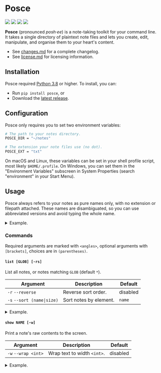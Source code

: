 Posce
=====

[![](https://img.shields.io/pypi/pyversions/posce)][py]
[![](https://img.shields.io/pypi/v/posce)][pp]
[![](https://img.shields.io/github/issues/posce/posce)][is]
[![](https://img.shields.io/badge/license-bsd--3-brightgreen)][li]

**Posce** (pronounced *posh·ee*) is a note-taking toolkit for your command line. It takes a single directory of plaintext note files and lets you create, edit, manipulate, and organise them to your heart's content.

- See [changes.md][ch] for a complete changelog.
- See [license.md][li] for licensing information.

Installation
------------

Posce required [Python 3.8][py] or higher. To install, you can:

- Run `pip install posce`, or
- Download the [latest release][re].

Configuration
-------------

Posce only requires you to set two environment variables:

~~~bash
# The path to your notes directory.
POSCE_DIR = "~/notes"

# The extension your note files use (no dot).
POSCE_EXT = "txt"
~~~

On macOS and Linux, these variables can be set in your shell profile script, most likely `$HOME/.profile`. On Windows, you can set them in the "Environment Variables" subscreen in System Properties (search "environment" in your Start Menu).

Usage
-----

Posce always refers to your notes as pure names only, with no extension or filepath attached. These names are disambiguated, so you can use abbreviated versions and avoid typing the whole name.

<details><summary>Example.</summary>

If you have a directory that looks like this:

~~~text
- ~/notes
    - josh.txt
    - sam.txt
    - toby.txt
~~~

Then Posce will work like this:

~~~bash
$ posce list
josh
sam
toby

$ posce show j
"Toby, come quick, Sam's getting his ass kicked by a girl!"
~~~

</details>

### Commands

Required arguments are marked with `<angles>`, optional arguments with `[brackets]`, choices are in `(parentheses)`.

#### `list [GLOB] [-rs]`

List all notes, or notes matching `GLOB` (default `*`).

| Argument                   | Description            | Default  |
| -------------------------- | ---------------------- | -------- |
| `-r` `--reverse`           | Reverse sort order.    | disabled |
| `-s` `--sort (name\|size)` | Sort notes by element. | `name`   |

<details><summary>Example.</summary>

~~~bash
$ posce list
charlie
claudia
josh
sam
toby

$ posce list c* -r -s name
claudia
charlie
~~~

</details>

#### `show NAME [-w]`

Print a note's raw contents to the screen.

| Argument            | Description                 | Default  |
| ------------------- | --------------------------- | -------- |
| `-w` `--wrap <int>` | Wrap text to width `<int>`. | disabled |

<details><summary>Example.</summary>

~~~bash
$ posce show claudia
"I had woot canal!"

$ posce show sam -w 40
"Over three and a half centuries ago,
linked by faith and bound by a common
desire for liberty, a small band of
pilgrims sought out a place in the New
World where they could worship according
to their own beliefs... and solve
crimes."
~~~

Contribution
------------

Bugs, suggestions, and feature requests are welcome! Please add them to the [issue tracker][is] with an appropriate label.

[ch]: https://github.com/posce/posce/blob/master/changes.md
[is]: https://github.com/posce/posce/issues
[li]: https://github.com/posce/posce/blob/master/license.md
[re]: https://github.com/posce/posce/releases/latest
[pp]: https://pypi.org/project/posce/
[py]: https://python.org
